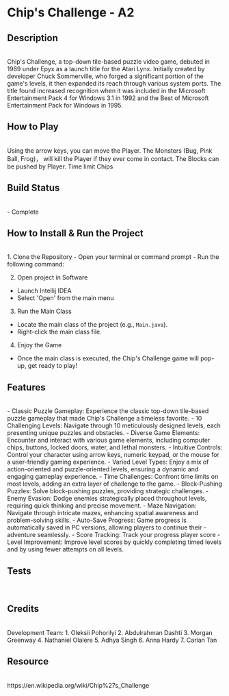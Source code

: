# **Chip's Challenge - A2**  

## **Description**
<br>
Chip's Challenge, a top-down tile-based puzzle video game, debuted in 1989 under Epyx as a launch title for the Atari Lynx. Initially created by developer Chuck Sommerville, who forged a significant portion of the game's levels, it then expanded its reach through various system ports. The title found increased recognition when it was included in the Microsoft Entertainment Pack 4 for Windows 3.1 in 1992 and the Best of Microsoft Entertainment Pack for Windows in 1995.

## **How to Play**
<br>
Using the arrow keys, you can move the Player. 
The Monsters (Bug, Pink Ball, Frog)， will kill the Player if they ever come in contact.
The Blocks can be pushed by Player.
Time limit
Chips


## **Build Status**
<br>
- Complete

## **How to Install & Run the Project**
<br>
1. Clone the Repository
- Open your terminal or command prompt
- Run the following command:


2. Open project in Software
- Launch Intellij IDEA
- Select 'Open' from the main menu


3. Run the Main Class
- Locate the main class of the project (e.g., `Main.java`).
- Right-click the main class file.


4. Enjoy the Game
- Once the main class is executed, the Chip's Challenge game will pop-up, get ready to play!

## **Features**
<br>
- Classic Puzzle Gameplay: Experience the classic top-down tile-based puzzle gameplay that made Chip's Challenge a timeless favorite.
- 10 Challenging Levels: Navigate through 10 meticulously designed levels, each presenting unique puzzles and obstacles.
- Diverse Game Elements: Encounter and interact with various game elements, including computer chips, buttons, locked doors, water, and lethal monsters.
- Intuitive Controls: Control your character using arrow keys, numeric keypad, or the mouse for a user-friendly gaming experience.
- Varied Level Types: Enjoy a mix of action-oriented and puzzle-oriented levels, ensuring a dynamic and engaging gameplay experience.
- Time Challenges: Confront time limits on most levels, adding an extra layer of challenge to the game.
- Block-Pushing Puzzles: Solve block-pushing puzzles, providing strategic challenges.
- Enemy Evasion: Dodge enemies strategically placed throughout levels, requiring quick thinking and precise movement.
- Maze Navigation: Navigate through intricate mazes, enhancing spatial awareness and problem-solving skills.
- Auto-Save Progress: Game progress is automatically saved in PC versions, allowing players to continue their - adventure seamlessly.
- Score Tracking: Track your progress player score
- Level Improvement: Improve level scores by quickly completing timed levels and by using fewer attempts on all levels.

## **Tests**
<br>

## **Credits**
<br>
Development Team: 
1. Oleksii Pohorilyi
2. Abdulrahman Dashti
3. Morgan Greenway
4. Nathaniel Olalere
5. Adhya Singh
6. Anna Hardy
7. Carian Tan

## **Resource**
<br>
https://en.wikipedia.org/wiki/Chip%27s_Challenge

